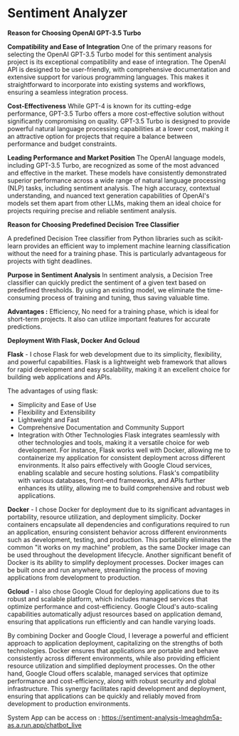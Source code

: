 # Sentiment Analyzer

**Reason for Choosing OpenAI GPT-3.5 Turbo**

**Compatibility and Ease of Integration**
One of the primary reasons for selecting the OpenAI GPT-3.5 Turbo model for this sentiment analysis project is its exceptional compatibility and ease of integration. The OpenAI API is designed to be user-friendly, with comprehensive documentation and extensive support for various programming languages. This makes it straightforward to incorporate into existing systems and workflows, ensuring a seamless integration process.

**Cost-Effectiveness**
While GPT-4 is known for its cutting-edge performance, GPT-3.5 Turbo offers a more cost-effective solution without significantly compromising on quality. GPT-3.5 Turbo is designed to provide powerful natural language processing capabilities at a lower cost, making it an attractive option for projects that require a balance between performance and budget constraints.

**Leading Performance and Market Position**
The OpenAI language models, including GPT-3.5 Turbo, are recognized as some of the most advanced and effective in the market. These models have consistently demonstrated superior performance across a wide range of natural language processing (NLP) tasks, including sentiment analysis. The high accuracy, contextual understanding, and nuanced text generation capabilities of OpenAI's models set them apart from other LLMs, making them an ideal choice for projects requiring precise and reliable sentiment analysis.


**Reason for Choosing Predefined Decision Tree Classifier**

A predefined Decision Tree classifier from Python libraries such as scikit-learn provides an efficient way to implement machine learning classification without the need for a training phase. This is particularly advantageous for projects with tight deadlines.

**Purpose in Sentiment Analysis**
In sentiment analysis, a Decision Tree classifier can quickly predict the sentiment of a given text based on predefined thresholds. By using an existing model, we eliminate the time-consuming process of training and tuning, thus saving valuable time.

**Advantages :**
Efficiency, No need for a training phase, which is ideal for short-term projects.
It also can utilize important features for accurate predictions.


**Deployment With Flask, Docker And Gcloud**

**Flask** - 
I chose Flask for web development due to its simplicity, flexibility, and powerful capabilities. Flask is a lightweight web framework that allows for rapid development and easy scalability, making it an excellent choice for building web applications and APIs.

The advantages of using flask:
- Simplicity and Ease of Use
- Flexibility and Extensibility
- Lightweight and Fast
- Comprehensive Documentation and Community Support
- Integration with Other Technologies
    Flask integrates seamlessly with other technologies and tools, making it a versatile choice for web development. For instance, Flask works well with Docker, allowing me to containerize my application for consistent        deployment across different environments. It also pairs effectively with Google Cloud services, enabling scalable and secure hosting solutions. Flask's compatibility with various databases, front-end frameworks, and       APIs further enhances its utility, allowing me to build comprehensive and robust web applications.

**Docker** - 
I chose Docker for deployment due to its significant advantages in portability, resource utilization, and deployment simplicity. Docker containers encapsulate all dependencies and configurations required to run an application, ensuring consistent behavior across different environments such as development, testing, and production. This portability eliminates the common "it works on my machine" problem, as the same Docker image can be used throughout the development lifecycle. Another significant benefit of Docker is its ability to simplify deployment processes. Docker images can be built once and run anywhere, streamlining the process of moving applications from development to production. 

**Gcloud** - 
I also chose Google Cloud for deploying applications due to its robust and scalable platform, which includes managed services that optimize performance and cost-efficiency. Google Cloud's auto-scaling capabilities automatically adjust resources based on application demand, ensuring that applications run efficiently and can handle varying loads.

By combining Docker and Google Cloud, I leverage a powerful and efficient approach to application deployment, capitalizing on the strengths of both technologies. Docker ensures that applications are portable and behave consistently across different environments, while also providing efficient resource utilization and simplified deployment processes. On the other hand, Google Cloud offers scalable, managed services that optimize performance and cost-efficiency, along with robust security and global infrastructure. This synergy facilitates rapid development and deployment, ensuring that applications can be quickly and reliably moved from development to production environments.


System App can be access on : https://sentiment-analysis-lmeaghdm5a-as.a.run.app/chatbot_live
